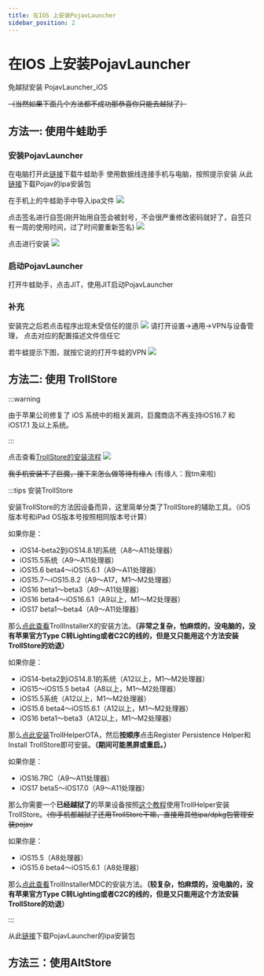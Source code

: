 ```yaml
---
title: 在IOS 上安装PojavLauncher
sidebar_position: 2
---
```


# 在IOS 上安装PojavLauncher

免越狱安装 PojavLauncher_iOS

~~（当然如果下面几个方法都不成功那恭喜你只能去越狱了）~~

## 方法一: 使用牛蛙助手

### 安装PojavLauncher

在电脑打开此[链接](https://ios222.com/)下载牛蛙助手
使用数据线连接手机与电脑，按照提示安装
从此[链接](https://github.com/PojavLauncherTeam/PojavLauncher_iOS/releases )下载Pojav的ipa安装包

在手机上的牛蛙助手中导入ipa文件
![](_images/1.PNG)

点击签名进行自签(刚开始用自签会被封号，不会很严重修改密码就好了，自签只有一周的使用时间，过了时间要重新签名)
![](_images/2.PNG)

点击进行安装
![](_images/3.PNG)

### 启动PojavLauncher
打开牛蛙助手，点击JIT，使用JIT启动PojavLauncher
### 补充
安装完之后若点击程序出现未受信任的提示
![](_images/trollstone_i.png)
请打开设置→通用→VPN与设备管理，
点击对应的配置描述文件信任它

若牛蛙提示下图，就按它说的打开牛蛙的VPN
![](_images/4.PNG)
## 方法二: 使用 TrollStore

:::warning

由于苹果公司修复了 iOS 系统中的相关漏洞，巨魔商店不再支持iOS16.7 和 iOS17.1 及以上系统。

:::

点击查看[TrollStore的安装流程](https://ios.cfw.guide/installing-trollstore/)
![](_images/trollstone_v.png)

~~我手机安装不了巨魔，接下来怎么做等待有缘人~~
(有缘人：我tm来啦)

:::tips 安装TrollStore

安装TrollStore的方法因设备而异，这里简单分类了TrollStore的辅助工具。（iOS版本号和iPad OS版本号按照相同版本号计算）

如果你是：
- iOS14-beta2到iOS14.8.1的系统（A8～A11处理器）
- iOS15.5系统（A9～A11处理器）
- iOS15.6 beta4～iOS15.6.1（A9～A11处理器）
- iOS15.7～iOS15.8.2（A9～A17，M1～M2处理器）
- iOS16 beta1～beta3（A9～A11处理器）
- iOS16 beta4～iOS16.6.1（A9以上，M1～M2处理器）
- iOS17 beta1～beta4（A9～A11处理器）

那么[点此查看](https://ios.cfw.guide/installing-trollstore-trollinstallerx/)TrollInstallerX的安装方法。**（非常之复杂，怕麻烦的，没电脑的，没有苹果官方Type C转Lighting或者C2C的线的，但是又只能用这个方法安装TrollStore的劝退）**

如果你是：
- iOS14-beta2到iOS14.8.1的系统（A12以上，M1～M2处理器）
- iOS15～iOS15.5 beta4（A8以上，M1～M2处理器）
- iOS15.5系统（A12以上，M1～M2处理器）
- iOS15.6 beta4～iOS15.6.1（A12以上，M1～M2处理器）
- iOS16 beta1～beta3（A12以上，M1～M2处理器）

那么[点此安装](itms-services://?action=download-manifest&url=https://jailbreaks.app/cdn/plists/TrollHelper.plist)TrollHelperOTA，然后**按顺序**点击Register Persistence Helper和Install TrollStore即可安装。**（期间可能黑屏或重启。）**

如果你是：
- iOS16.7RC（A9～A11处理器）
- iOS17 beta5～iOS17.0（A9～A11处理器）

那么你需要一个**已经越狱了**的苹果设备按照[这个教程](https://ios.cfw.guide/installing-trollstore-trollhelper/)使用TrollHelper安装TrollStore。~~（你手机都越狱了还用TrollStore干嘛，直接用其他ipa/dpkg包管理安装pojav~~

如果你是：
- iOS15.5（A8处理器）
- iOS15.6 beta4～iOS15.6.1（A8处理器）

那么[点此查看](https://ios.cfw.guide/installing-trollstore-trollinstallermdc/)TrollInstallerMDC的安装方法。**（较复杂，怕麻烦的，没电脑的，没有苹果官方Type C转Lighting或者C2C的线的，但是又只能用这个方法安装TrollStore的劝退）**

:::

从此[链接](https://github.com/PojavLauncherTeam/PojavLauncher_iOS/releases)下载PojavLauncher的ipa安装包

## 方法三：使用AltStore

